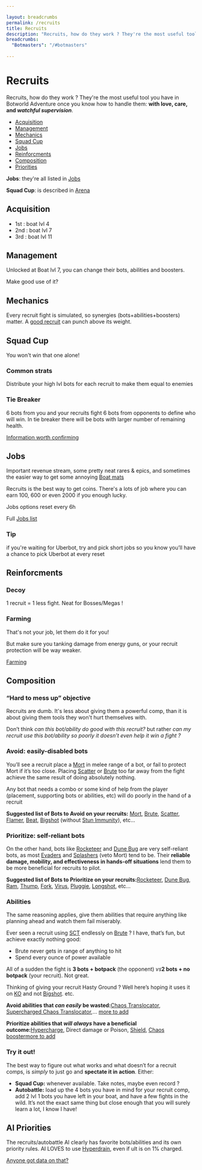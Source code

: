 ```yaml
---

layout: breadcrumbs
permalink: /recruits
title: Recruits
description: "Recruits, how do they work ? They're the most useful tool you have in Botworld Adventure once you know how to handle them: with love, care, and watcheful supervision - Everything there is to know about it on the Botworld Community Wiki!"
breadcrumbs:
  "Botmasters": "/#botmasters"
  
---
```



# Recruits



<div markdown="1" class=" ghcms ghcms-intro">

Recruits, how do they work ? They're the most useful tool you have in Botworld Adventure once you know how to handle them: **with love, care, and *watchful supervision***.

</div>


<ul class="page-toc toc-block-list links">
  <li class="toc-block-entry" ><a href="#acquisition">Acquisition</a></li>
  <li class="toc-block-entry" ><a href="#management">Management</a></li>
  <li class="toc-block-entry" ><a href="#mechanics">Mechanics</a></li>
  <li class="toc-block-entry" ><a href="#squad-cup">Squad Cup</a></li>
  <li class="toc-block-entry" ><a href="#jobs">Jobs</a></li>
  <li class="toc-block-entry" ><a href="#reinforcments">Reinforcments</a></li>
  <li class="toc-block-entry" ><a href="#composition">Composition</a></li>
  <li class="toc-block-entry" ><a href="#priorities">Priorities</a></li>
</ul>

**Jobs**: they're all listed in [Jobs](/jobs)

**Squad Cup**: is described in [Arena](/arena)

<div markdown="1" class=" ghcms ghcms-acquisition">

## Acquisition

- 1st : boat lvl 4
- 2nd : boat lvl 7
- 3rd : boat lvl 11

</div>

<div markdown="1" class=" ghcms ghcms-management">

## Management

Unlocked at Boat lvl 7, you can change their bots, abilities and boosters.

Make good use of it?

</div>

<div markdown="1" class=" ghcms ghcms-mechanics">

## Mechanics

Every recruit fight is simulated, so synergies (bots+abilities+boosters) matter. A [good recruit](#tips) can punch above its weight. 

</div>

<div markdown="1" class=" ghcms ghcms-squad">

## Squad Cup

You won't win that one alone!

### Common strats

Distribute your high lvl bots for each recruit to make them equal to enemies

### Tie Breaker

6 bots from you and your recruits fight 6 bots from opponents to define who will win. In tie breaker there will be bots with larger number of remaining health.<br>

[Information worth confirming](</contribute#tbw>)

</div>

<div markdown="1" class=" ghcms ghcms-jobs">

## Jobs

Important revenue stream, some pretty neat rares & epics, and sometimes the easier way to get some annoying [Boat mats](</materials#boat>)<br>

 Recruits is the best way to get coins. There's a lots of job where you can earn 100, 600 or even 2000 if you enough lucky.

Jobs options reset every 6h

Full [Jobs list](</jobs>)

### Tip

if you're waiting for Uberbot, try and pick short jobs so you know you’ll have a chance to pick Uberbot at every reset

</div>

<div markdown="1" class=" ghcms ghcms-reinforcments">

## Reinforcments

### Decoy

1 recruit = 1 less fight. Neat for Bosses/Megas !

### Farming

That's not your job, let them do it for you! <br>

 But make sure you tanking damage from energy guns, or your recruit protection will be way weaker.<br>

[Farming](</farming>)
</div>

<div markdown="1" class=" ghcms ghcms-comp">


## Composition

### “Hard to mess up” objective

Recruits are dumb. It's less about giving them a powerful comp, than it is about giving them tools they won't hurt themselves with.

Don’t think *can this bot/ability do good with this recruit?* but rather *can my recruit use this bot/ability so poorly it doesn’t even help it win a fight ?*

### Avoid: easily-disabled bots

You’ll see a recruit place a [Mort](</mort>) in melee range of a bot, or fail to protect Mort if it’s too close. Placing [Scatter](</scatter>) or [Brute](</brute>) too far away from the fight achieve the same result of doing absolutely nothing.

Any bot that needs a combo or some kind of help from the player (placement, supporting bots or abilities, etc) will do poorly in the hand of a recruit

**Suggested list of Bots to Avoid on your recruits:** [Mort](</mort>), [Brute](</brute>), [Scatter](</scatter>), [Flamer](</flamer>), [Beat](</beat>), [Bigshot](</bigshot>) (without [Stun Immunity](</comps#combos>)), etc...

### Prioritize: self-reliant bots

On the other hand, bots like [Rocketeer](</Rocketeer>) and [Dune Bug](</dune-bug>) are very self-reliant bots, as most [Evaders](</bots#evaders>) and [Splashers](</bots#splashers>) (veto Mort) tend to be. Their **reliable damage, mobility, and effectiveness in hands-off situations** lend them to be more beneficial for recruits to pilot.

**Suggested list of Bots to Prioritize on your recruits:**[Rocketeer](</Rocketeer>), [Dune Bug](</dune-bug>), [Ram](</ram>), [Thump](</thump>), [Fork](</fork>), [Virus](</virus>), [Pluggie](</pluggie>), [Longshot](</longshot>), etc…

### Abilities

The same reasoning applies, give them abilities that require anything like planning ahead and watch them fail miserably.

Ever seen a recruit using [SCT](</sct>) endlessly on [Brute](</brute>) ? I have, that’s fun, but achieve exactly nothing good:

- Brute never gets in range of anything to hit
- Spend every ounce of power available


All of a sudden the fight is **3 bots + botpack** (the opponent) *vs***2 bots + no botpack** (your recruit). Not great.

Thinking of giving your recruit Hasty Ground ? Well here’s hoping it uses it on [KO](</ko>) and not [Bigshot](</bigshot>). etc.

**Avoid abilities that *can easily* be wasted:**[Chaos Translocator](</chaos-translocator>), [Supercharged Chaos Translocator](</supercharged-chaos-translocator>),… [more to add](</contribute#tbw>)

**Prioritize abilities that *will always* have a beneficial outcome:**[Hypercharge](</hypercharge>), Direct damage or Poison, [Shield](</shield>), [Chaos booster](</chaos-booster>)[more to add](</contribute#tbw>)

### Try it out!

The best way to figure out what works and what doesn’t for a recruit comps, is *simply* to just go and **spectate it in action**. Either:

- **Squad Cup:** whenever available. Take notes, maybe even record ?
- **Autobattle:** load up the 4 bots you have in mind for your recruit comp, add 2 lvl 1 bots you have left in your boat, and have a few fights in the wild. It’s not the exact same thing but close enough that you will surely learn a lot, I know I have!


## AI Priorities

The recruits/autobattle AI clearly has favorite bots/abilities and its own priority rules. AI LOVES to use [Hyperdrain](</hyperdrain>), even if ult is on 1% charged.

[Anyone got data on that?](</contribute#tbw>)

</div>

